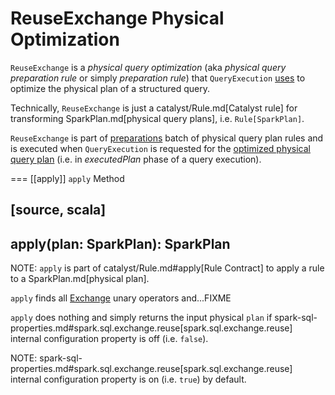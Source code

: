 # ReuseExchange Physical Optimization

`ReuseExchange` is a *physical query optimization* (aka _physical query preparation rule_ or simply _preparation rule_) that `QueryExecution` [uses](../QueryExecution.md#preparations) to optimize the physical plan of a structured query.

Technically, `ReuseExchange` is just a catalyst/Rule.md[Catalyst rule] for transforming SparkPlan.md[physical query plans], i.e. `Rule[SparkPlan]`.

`ReuseExchange` is part of [preparations](../QueryExecution.md#preparations) batch of physical query plan rules and is executed when `QueryExecution` is requested for the [optimized physical query plan](../QueryExecution.md#executedPlan) (i.e. in *executedPlan* phase of a query execution).

=== [[apply]] `apply` Method

[source, scala]
----
apply(plan: SparkPlan): SparkPlan
----

NOTE: `apply` is part of catalyst/Rule.md#apply[Rule Contract] to apply a rule to a SparkPlan.md[physical plan].

`apply` finds all [Exchange](../physical-operators/Exchange.md) unary operators and...FIXME

`apply` does nothing and simply returns the input physical `plan` if spark-sql-properties.md#spark.sql.exchange.reuse[spark.sql.exchange.reuse] internal configuration property is off (i.e. `false`).

NOTE: spark-sql-properties.md#spark.sql.exchange.reuse[spark.sql.exchange.reuse] internal configuration property is on (i.e. `true`) by default.
